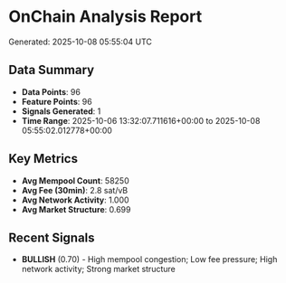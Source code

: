 # OnChain Analysis Report
Generated: 2025-10-08 05:55:04 UTC

## Data Summary
- **Data Points**: 96
- **Feature Points**: 96
- **Signals Generated**: 1
- **Time Range**: 2025-10-06 13:32:07.711616+00:00 to 2025-10-08 05:55:02.012778+00:00

## Key Metrics
- **Avg Mempool Count**: 58250
- **Avg Fee (30min)**: 2.8 sat/vB
- **Avg Network Activity**: 1.000
- **Avg Market Structure**: 0.699

## Recent Signals
- **BULLISH** (0.70) - High mempool congestion; Low fee pressure; High network activity; Strong market structure
